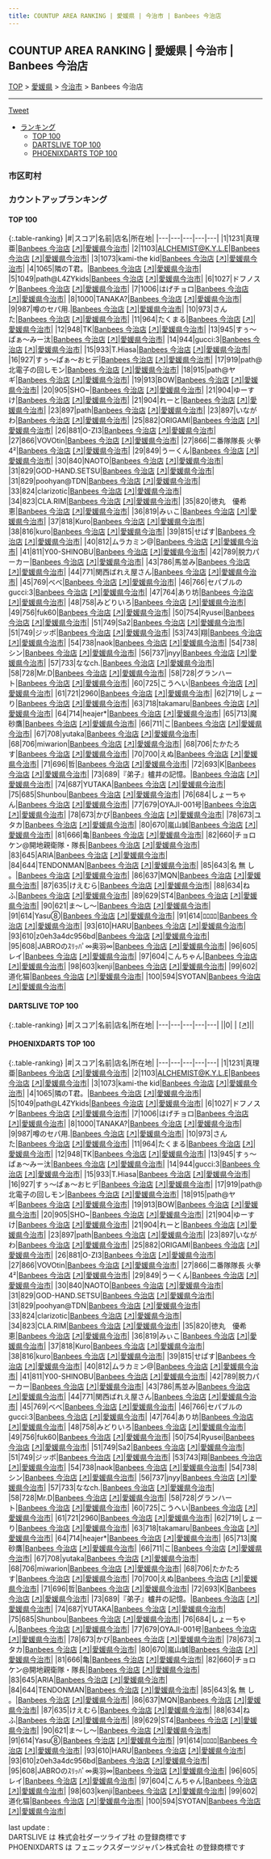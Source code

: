 ```yaml
---
title: COUNTUP AREA RANKING | 愛媛県 | 今治市 | Banbees 今治店
---
```

## COUNTUP AREA RANKING | 愛媛県 | 今治市 | Banbees 今治店

[TOP](/darts/rank/) > [愛媛県](/darts/rank/愛媛県/) > [今治市](/darts/rank/愛媛県/今治市/) > Banbees 今治店

___

<a href="https://twitter.com/share?ref_src=twsrc%5Etfw" data-text="COUNTUP AREA RANKING | 愛媛県今治市Banbees 今治店" class="twitter-share-button" data-hashtags="DARTSLIVE,PHOENIXDARTS,darts,ダーツ" data-show-count="false">Tweet</a>

* [ランキング](#カウントアップランキング)
    * [TOP 100](#top-100)
    * [DARTSLIVE TOP 100](#dartslive-top-100)
    * [PHOENIXDARTS TOP 100](#phoenixdarts-top-100)

### 市区町村

<ul>

</ul>

### カウントアップランキング

#### TOP 100



{:.table-ranking}
|#|スコア|名前|店名|所在地|
|---|---|---|---|---|
|1|1231|<span class="rank-name-pd">真理亜</span>|<a href="/darts/rank/shops/67176.html">Banbees 今治店</a> <a href="https://vs.phoenixdarts.com/jp/shop/shopDetailInfo/s_67176?s_seq=67176">[↗]</a>|<a href="/darts/rank/愛媛県/今治市">愛媛県今治市</a>|
|2|1103|<span class="rank-name-pd">ALCHEMIST@K.Y.L.E</span>|<a href="/darts/rank/shops/67176.html">Banbees 今治店</a> <a href="https://vs.phoenixdarts.com/jp/shop/shopDetailInfo/s_67176?s_seq=67176">[↗]</a>|<a href="/darts/rank/愛媛県/今治市">愛媛県今治市</a>|
|3|1073|<span class="rank-name-pd">kami-the kid</span>|<a href="/darts/rank/shops/67176.html">Banbees 今治店</a> <a href="https://vs.phoenixdarts.com/jp/shop/shopDetailInfo/s_67176?s_seq=67176">[↗]</a>|<a href="/darts/rank/愛媛県/今治市">愛媛県今治市</a>|
|4|1065|<span class="rank-name-pd">隣のT君。</span>|<a href="/darts/rank/shops/67176.html">Banbees 今治店</a> <a href="https://vs.phoenixdarts.com/jp/shop/shopDetailInfo/s_67176?s_seq=67176">[↗]</a>|<a href="/darts/rank/愛媛県/今治市">愛媛県今治市</a>|
|5|1049|<span class="rank-name-pd">path@L4ZYkids</span>|<a href="/darts/rank/shops/67176.html">Banbees 今治店</a> <a href="https://vs.phoenixdarts.com/jp/shop/shopDetailInfo/s_67176?s_seq=67176">[↗]</a>|<a href="/darts/rank/愛媛県/今治市">愛媛県今治市</a>|
|6|1027|<span class="rank-name-pd">ドフノスケ</span>|<a href="/darts/rank/shops/67176.html">Banbees 今治店</a> <a href="https://vs.phoenixdarts.com/jp/shop/shopDetailInfo/s_67176?s_seq=67176">[↗]</a>|<a href="/darts/rank/愛媛県/今治市">愛媛県今治市</a>|
|7|1006|<span class="rank-name-pd">はげチョロ</span>|<a href="/darts/rank/shops/67176.html">Banbees 今治店</a> <a href="https://vs.phoenixdarts.com/jp/shop/shopDetailInfo/s_67176?s_seq=67176">[↗]</a>|<a href="/darts/rank/愛媛県/今治市">愛媛県今治市</a>|
|8|1000|<span class="rank-name-pd">TANAKA?</span>|<a href="/darts/rank/shops/67176.html">Banbees 今治店</a> <a href="https://vs.phoenixdarts.com/jp/shop/shopDetailInfo/s_67176?s_seq=67176">[↗]</a>|<a href="/darts/rank/愛媛県/今治市">愛媛県今治市</a>|
|9|987|<span class="rank-name-pd">噂のセパ用.</span>|<a href="/darts/rank/shops/67176.html">Banbees 今治店</a> <a href="https://vs.phoenixdarts.com/jp/shop/shopDetailInfo/s_67176?s_seq=67176">[↗]</a>|<a href="/darts/rank/愛媛県/今治市">愛媛県今治市</a>|
|10|973|<span class="rank-name-pd">さんた</span>|<a href="/darts/rank/shops/67176.html">Banbees 今治店</a> <a href="https://vs.phoenixdarts.com/jp/shop/shopDetailInfo/s_67176?s_seq=67176">[↗]</a>|<a href="/darts/rank/愛媛県/今治市">愛媛県今治市</a>|
|11|964|<span class="rank-name-pd">たくまる</span>|<a href="/darts/rank/shops/67176.html">Banbees 今治店</a> <a href="https://vs.phoenixdarts.com/jp/shop/shopDetailInfo/s_67176?s_seq=67176">[↗]</a>|<a href="/darts/rank/愛媛県/今治市">愛媛県今治市</a>|
|12|948|<span class="rank-name-pd">TK</span>|<a href="/darts/rank/shops/67176.html">Banbees 今治店</a> <a href="https://vs.phoenixdarts.com/jp/shop/shopDetailInfo/s_67176?s_seq=67176">[↗]</a>|<a href="/darts/rank/愛媛県/今治市">愛媛県今治市</a>|
|13|945|<span class="rank-name-pd">すぅ～ぱぁ～みー汰</span>|<a href="/darts/rank/shops/67176.html">Banbees 今治店</a> <a href="https://vs.phoenixdarts.com/jp/shop/shopDetailInfo/s_67176?s_seq=67176">[↗]</a>|<a href="/darts/rank/愛媛県/今治市">愛媛県今治市</a>|
|14|944|<span class="rank-name-pd">gucci:3</span>|<a href="/darts/rank/shops/67176.html">Banbees 今治店</a> <a href="https://vs.phoenixdarts.com/jp/shop/shopDetailInfo/s_67176?s_seq=67176">[↗]</a>|<a href="/darts/rank/愛媛県/今治市">愛媛県今治市</a>|
|15|933|<span class="rank-name-pd">T.Hiasa</span>|<a href="/darts/rank/shops/67176.html">Banbees 今治店</a> <a href="https://vs.phoenixdarts.com/jp/shop/shopDetailInfo/s_67176?s_seq=67176">[↗]</a>|<a href="/darts/rank/愛媛県/今治市">愛媛県今治市</a>|
|16|927|<span class="rank-name-pd">すぅ～ぱぁ～おヒデ</span>|<a href="/darts/rank/shops/67176.html">Banbees 今治店</a> <a href="https://vs.phoenixdarts.com/jp/shop/shopDetailInfo/s_67176?s_seq=67176">[↗]</a>|<a href="/darts/rank/愛媛県/今治市">愛媛県今治市</a>|
|17|919|<span class="rank-name-pd">path@北電子の回しモン</span>|<a href="/darts/rank/shops/67176.html">Banbees 今治店</a> <a href="https://vs.phoenixdarts.com/jp/shop/shopDetailInfo/s_67176?s_seq=67176">[↗]</a>|<a href="/darts/rank/愛媛県/今治市">愛媛県今治市</a>|
|18|915|<span class="rank-name-pd">path@ヤギ</span>|<a href="/darts/rank/shops/67176.html">Banbees 今治店</a> <a href="https://vs.phoenixdarts.com/jp/shop/shopDetailInfo/s_67176?s_seq=67176">[↗]</a>|<a href="/darts/rank/愛媛県/今治市">愛媛県今治市</a>|
|19|913|<span class="rank-name-pd">BOW</span>|<a href="/darts/rank/shops/67176.html">Banbees 今治店</a> <a href="https://vs.phoenixdarts.com/jp/shop/shopDetailInfo/s_67176?s_seq=67176">[↗]</a>|<a href="/darts/rank/愛媛県/今治市">愛媛県今治市</a>|
|20|905|<span class="rank-name-pd">SHO~</span>|<a href="/darts/rank/shops/67176.html">Banbees 今治店</a> <a href="https://vs.phoenixdarts.com/jp/shop/shopDetailInfo/s_67176?s_seq=67176">[↗]</a>|<a href="/darts/rank/愛媛県/今治市">愛媛県今治市</a>|
|21|904|<span class="rank-name-pd">ゆーすけ</span>|<a href="/darts/rank/shops/67176.html">Banbees 今治店</a> <a href="https://vs.phoenixdarts.com/jp/shop/shopDetailInfo/s_67176?s_seq=67176">[↗]</a>|<a href="/darts/rank/愛媛県/今治市">愛媛県今治市</a>|
|21|904|<span class="rank-name-pd">れーと</span>|<a href="/darts/rank/shops/67176.html">Banbees 今治店</a> <a href="https://vs.phoenixdarts.com/jp/shop/shopDetailInfo/s_67176?s_seq=67176">[↗]</a>|<a href="/darts/rank/愛媛県/今治市">愛媛県今治市</a>|
|23|897|<span class="rank-name-pd">path</span>|<a href="/darts/rank/shops/67176.html">Banbees 今治店</a> <a href="https://vs.phoenixdarts.com/jp/shop/shopDetailInfo/s_67176?s_seq=67176">[↗]</a>|<a href="/darts/rank/愛媛県/今治市">愛媛県今治市</a>|
|23|897|<span class="rank-name-pd">いながわ</span>|<a href="/darts/rank/shops/67176.html">Banbees 今治店</a> <a href="https://vs.phoenixdarts.com/jp/shop/shopDetailInfo/s_67176?s_seq=67176">[↗]</a>|<a href="/darts/rank/愛媛県/今治市">愛媛県今治市</a>|
|25|882|<span class="rank-name-pd">ORIGAMI</span>|<a href="/darts/rank/shops/67176.html">Banbees 今治店</a> <a href="https://vs.phoenixdarts.com/jp/shop/shopDetailInfo/s_67176?s_seq=67176">[↗]</a>|<a href="/darts/rank/愛媛県/今治市">愛媛県今治市</a>|
|26|881|<span class="rank-name-pd">O-ZI3</span>|<a href="/darts/rank/shops/67176.html">Banbees 今治店</a> <a href="https://vs.phoenixdarts.com/jp/shop/shopDetailInfo/s_67176?s_seq=67176">[↗]</a>|<a href="/darts/rank/愛媛県/今治市">愛媛県今治市</a>|
|27|866|<span class="rank-name-pd">VOVOtin</span>|<a href="/darts/rank/shops/67176.html">Banbees 今治店</a> <a href="https://vs.phoenixdarts.com/jp/shop/shopDetailInfo/s_67176?s_seq=67176">[↗]</a>|<a href="/darts/rank/愛媛県/今治市">愛媛県今治市</a>|
|27|866|<span class="rank-name-pd">二番隊隊長 火拳 4²</span>|<a href="/darts/rank/shops/67176.html">Banbees 今治店</a> <a href="https://vs.phoenixdarts.com/jp/shop/shopDetailInfo/s_67176?s_seq=67176">[↗]</a>|<a href="/darts/rank/愛媛県/今治市">愛媛県今治市</a>|
|29|849|<span class="rank-name-pd">うーくん</span>|<a href="/darts/rank/shops/67176.html">Banbees 今治店</a> <a href="https://vs.phoenixdarts.com/jp/shop/shopDetailInfo/s_67176?s_seq=67176">[↗]</a>|<a href="/darts/rank/愛媛県/今治市">愛媛県今治市</a>|
|30|840|<span class="rank-name-pd">NAOTO</span>|<a href="/darts/rank/shops/67176.html">Banbees 今治店</a> <a href="https://vs.phoenixdarts.com/jp/shop/shopDetailInfo/s_67176?s_seq=67176">[↗]</a>|<a href="/darts/rank/愛媛県/今治市">愛媛県今治市</a>|
|31|829|<span class="rank-name-pd">GOD-HAND.SETSU</span>|<a href="/darts/rank/shops/67176.html">Banbees 今治店</a> <a href="https://vs.phoenixdarts.com/jp/shop/shopDetailInfo/s_67176?s_seq=67176">[↗]</a>|<a href="/darts/rank/愛媛県/今治市">愛媛県今治市</a>|
|31|829|<span class="rank-name-pd">poohyan@TDN</span>|<a href="/darts/rank/shops/67176.html">Banbees 今治店</a> <a href="https://vs.phoenixdarts.com/jp/shop/shopDetailInfo/s_67176?s_seq=67176">[↗]</a>|<a href="/darts/rank/愛媛県/今治市">愛媛県今治市</a>|
|33|824|<span class="rank-name-pd">clarizotic</span>|<a href="/darts/rank/shops/67176.html">Banbees 今治店</a> <a href="https://vs.phoenixdarts.com/jp/shop/shopDetailInfo/s_67176?s_seq=67176">[↗]</a>|<a href="/darts/rank/愛媛県/今治市">愛媛県今治市</a>|
|34|823|<span class="rank-name-pd">CLA.RIM</span>|<a href="/darts/rank/shops/67176.html">Banbees 今治店</a> <a href="https://vs.phoenixdarts.com/jp/shop/shopDetailInfo/s_67176?s_seq=67176">[↗]</a>|<a href="/darts/rank/愛媛県/今治市">愛媛県今治市</a>|
|35|820|<span class="rank-name-pd">徳丸　優希恵</span>|<a href="/darts/rank/shops/67176.html">Banbees 今治店</a> <a href="https://vs.phoenixdarts.com/jp/shop/shopDetailInfo/s_67176?s_seq=67176">[↗]</a>|<a href="/darts/rank/愛媛県/今治市">愛媛県今治市</a>|
|36|819|<span class="rank-name-pd">みぃこ</span>|<a href="/darts/rank/shops/67176.html">Banbees 今治店</a> <a href="https://vs.phoenixdarts.com/jp/shop/shopDetailInfo/s_67176?s_seq=67176">[↗]</a>|<a href="/darts/rank/愛媛県/今治市">愛媛県今治市</a>|
|37|818|<span class="rank-name-pd">Kuro</span>|<a href="/darts/rank/shops/67176.html">Banbees 今治店</a> <a href="https://vs.phoenixdarts.com/jp/shop/shopDetailInfo/s_67176?s_seq=67176">[↗]</a>|<a href="/darts/rank/愛媛県/今治市">愛媛県今治市</a>|
|38|816|<span class="rank-name-pd">kuro</span>|<a href="/darts/rank/shops/67176.html">Banbees 今治店</a> <a href="https://vs.phoenixdarts.com/jp/shop/shopDetailInfo/s_67176?s_seq=67176">[↗]</a>|<a href="/darts/rank/愛媛県/今治市">愛媛県今治市</a>|
|39|815|<span class="rank-name-pd">せぱす</span>|<a href="/darts/rank/shops/67176.html">Banbees 今治店</a> <a href="https://vs.phoenixdarts.com/jp/shop/shopDetailInfo/s_67176?s_seq=67176">[↗]</a>|<a href="/darts/rank/愛媛県/今治市">愛媛県今治市</a>|
|40|812|<span class="rank-name-pd">ムラカミン@</span>|<a href="/darts/rank/shops/67176.html">Banbees 今治店</a> <a href="https://vs.phoenixdarts.com/jp/shop/shopDetailInfo/s_67176?s_seq=67176">[↗]</a>|<a href="/darts/rank/愛媛県/今治市">愛媛県今治市</a>|
|41|811|<span class="rank-name-pd">Y00-SHINOBU</span>|<a href="/darts/rank/shops/67176.html">Banbees 今治店</a> <a href="https://vs.phoenixdarts.com/jp/shop/shopDetailInfo/s_67176?s_seq=67176">[↗]</a>|<a href="/darts/rank/愛媛県/今治市">愛媛県今治市</a>|
|42|789|<span class="rank-name-pd">脱力パーカー</span>|<a href="/darts/rank/shops/67176.html">Banbees 今治店</a> <a href="https://vs.phoenixdarts.com/jp/shop/shopDetailInfo/s_67176?s_seq=67176">[↗]</a>|<a href="/darts/rank/愛媛県/今治市">愛媛県今治市</a>|
|43|786|<span class="rank-name-pd">馬並み</span>|<a href="/darts/rank/shops/67176.html">Banbees 今治店</a> <a href="https://vs.phoenixdarts.com/jp/shop/shopDetailInfo/s_67176?s_seq=67176">[↗]</a>|<a href="/darts/rank/愛媛県/今治市">愛媛県今治市</a>|
|44|771|<span class="rank-name-pd">関西ばれえ屋さん</span>|<a href="/darts/rank/shops/67176.html">Banbees 今治店</a> <a href="https://vs.phoenixdarts.com/jp/shop/shopDetailInfo/s_67176?s_seq=67176">[↗]</a>|<a href="/darts/rank/愛媛県/今治市">愛媛県今治市</a>|
|45|769|<span class="rank-name-pd">べべ</span>|<a href="/darts/rank/shops/67176.html">Banbees 今治店</a> <a href="https://vs.phoenixdarts.com/jp/shop/shopDetailInfo/s_67176?s_seq=67176">[↗]</a>|<a href="/darts/rank/愛媛県/今治市">愛媛県今治市</a>|
|46|766|<span class="rank-name-pd">セパブルのgucci:3</span>|<a href="/darts/rank/shops/67176.html">Banbees 今治店</a> <a href="https://vs.phoenixdarts.com/jp/shop/shopDetailInfo/s_67176?s_seq=67176">[↗]</a>|<a href="/darts/rank/愛媛県/今治市">愛媛県今治市</a>|
|47|764|<span class="rank-name-pd">あり坊</span>|<a href="/darts/rank/shops/67176.html">Banbees 今治店</a> <a href="https://vs.phoenixdarts.com/jp/shop/shopDetailInfo/s_67176?s_seq=67176">[↗]</a>|<a href="/darts/rank/愛媛県/今治市">愛媛県今治市</a>|
|48|758|<span class="rank-name-pd">みどりいろ</span>|<a href="/darts/rank/shops/67176.html">Banbees 今治店</a> <a href="https://vs.phoenixdarts.com/jp/shop/shopDetailInfo/s_67176?s_seq=67176">[↗]</a>|<a href="/darts/rank/愛媛県/今治市">愛媛県今治市</a>|
|49|756|<span class="rank-name-pd">fuk60</span>|<a href="/darts/rank/shops/67176.html">Banbees 今治店</a> <a href="https://vs.phoenixdarts.com/jp/shop/shopDetailInfo/s_67176?s_seq=67176">[↗]</a>|<a href="/darts/rank/愛媛県/今治市">愛媛県今治市</a>|
|50|754|<span class="rank-name-pd">Ryusei</span>|<a href="/darts/rank/shops/67176.html">Banbees 今治店</a> <a href="https://vs.phoenixdarts.com/jp/shop/shopDetailInfo/s_67176?s_seq=67176">[↗]</a>|<a href="/darts/rank/愛媛県/今治市">愛媛県今治市</a>|
|51|749|<span class="rank-name-pd">Sa2</span>|<a href="/darts/rank/shops/67176.html">Banbees 今治店</a> <a href="https://vs.phoenixdarts.com/jp/shop/shopDetailInfo/s_67176?s_seq=67176">[↗]</a>|<a href="/darts/rank/愛媛県/今治市">愛媛県今治市</a>|
|51|749|<span class="rank-name-pd">ジッポ</span>|<a href="/darts/rank/shops/67176.html">Banbees 今治店</a> <a href="https://vs.phoenixdarts.com/jp/shop/shopDetailInfo/s_67176?s_seq=67176">[↗]</a>|<a href="/darts/rank/愛媛県/今治市">愛媛県今治市</a>|
|53|743|<span class="rank-name-pd">翔</span>|<a href="/darts/rank/shops/67176.html">Banbees 今治店</a> <a href="https://vs.phoenixdarts.com/jp/shop/shopDetailInfo/s_67176?s_seq=67176">[↗]</a>|<a href="/darts/rank/愛媛県/今治市">愛媛県今治市</a>|
|54|738|<span class="rank-name-pd">naok</span>|<a href="/darts/rank/shops/67176.html">Banbees 今治店</a> <a href="https://vs.phoenixdarts.com/jp/shop/shopDetailInfo/s_67176?s_seq=67176">[↗]</a>|<a href="/darts/rank/愛媛県/今治市">愛媛県今治市</a>|
|54|738|<span class="rank-name-pd">シン</span>|<a href="/darts/rank/shops/67176.html">Banbees 今治店</a> <a href="https://vs.phoenixdarts.com/jp/shop/shopDetailInfo/s_67176?s_seq=67176">[↗]</a>|<a href="/darts/rank/愛媛県/今治市">愛媛県今治市</a>|
|56|737|<span class="rank-name-pd">jnyy</span>|<a href="/darts/rank/shops/67176.html">Banbees 今治店</a> <a href="https://vs.phoenixdarts.com/jp/shop/shopDetailInfo/s_67176?s_seq=67176">[↗]</a>|<a href="/darts/rank/愛媛県/今治市">愛媛県今治市</a>|
|57|733|<span class="rank-name-pd">ななch.</span>|<a href="/darts/rank/shops/67176.html">Banbees 今治店</a> <a href="https://vs.phoenixdarts.com/jp/shop/shopDetailInfo/s_67176?s_seq=67176">[↗]</a>|<a href="/darts/rank/愛媛県/今治市">愛媛県今治市</a>|
|58|728|<span class="rank-name-pd">Mr.D</span>|<a href="/darts/rank/shops/67176.html">Banbees 今治店</a> <a href="https://vs.phoenixdarts.com/jp/shop/shopDetailInfo/s_67176?s_seq=67176">[↗]</a>|<a href="/darts/rank/愛媛県/今治市">愛媛県今治市</a>|
|58|728|<span class="rank-name-pd">グランハート</span>|<a href="/darts/rank/shops/67176.html">Banbees 今治店</a> <a href="https://vs.phoenixdarts.com/jp/shop/shopDetailInfo/s_67176?s_seq=67176">[↗]</a>|<a href="/darts/rank/愛媛県/今治市">愛媛県今治市</a>|
|60|725|<span class="rank-name-pd">こうへい</span>|<a href="/darts/rank/shops/67176.html">Banbees 今治店</a> <a href="https://vs.phoenixdarts.com/jp/shop/shopDetailInfo/s_67176?s_seq=67176">[↗]</a>|<a href="/darts/rank/愛媛県/今治市">愛媛県今治市</a>|
|61|721|<span class="rank-name-pd">2960</span>|<a href="/darts/rank/shops/67176.html">Banbees 今治店</a> <a href="https://vs.phoenixdarts.com/jp/shop/shopDetailInfo/s_67176?s_seq=67176">[↗]</a>|<a href="/darts/rank/愛媛県/今治市">愛媛県今治市</a>|
|62|719|<span class="rank-name-pd">しょーり</span>|<a href="/darts/rank/shops/67176.html">Banbees 今治店</a> <a href="https://vs.phoenixdarts.com/jp/shop/shopDetailInfo/s_67176?s_seq=67176">[↗]</a>|<a href="/darts/rank/愛媛県/今治市">愛媛県今治市</a>|
|63|718|<span class="rank-name-pd">takamaru</span>|<a href="/darts/rank/shops/67176.html">Banbees 今治店</a> <a href="https://vs.phoenixdarts.com/jp/shop/shopDetailInfo/s_67176?s_seq=67176">[↗]</a>|<a href="/darts/rank/愛媛県/今治市">愛媛県今治市</a>|
|64|714|<span class="rank-name-pd">heajer*</span>|<a href="/darts/rank/shops/67176.html">Banbees 今治店</a> <a href="https://vs.phoenixdarts.com/jp/shop/shopDetailInfo/s_67176?s_seq=67176">[↗]</a>|<a href="/darts/rank/愛媛県/今治市">愛媛県今治市</a>|
|65|713|<span class="rank-name-pd">魔砂鷹</span>|<a href="/darts/rank/shops/67176.html">Banbees 今治店</a> <a href="https://vs.phoenixdarts.com/jp/shop/shopDetailInfo/s_67176?s_seq=67176">[↗]</a>|<a href="/darts/rank/愛媛県/今治市">愛媛県今治市</a>|
|66|711|<span class="rank-name-pd">こ</span>|<a href="/darts/rank/shops/67176.html">Banbees 今治店</a> <a href="https://vs.phoenixdarts.com/jp/shop/shopDetailInfo/s_67176?s_seq=67176">[↗]</a>|<a href="/darts/rank/愛媛県/今治市">愛媛県今治市</a>|
|67|708|<span class="rank-name-pd">yutaka</span>|<a href="/darts/rank/shops/67176.html">Banbees 今治店</a> <a href="https://vs.phoenixdarts.com/jp/shop/shopDetailInfo/s_67176?s_seq=67176">[↗]</a>|<a href="/darts/rank/愛媛県/今治市">愛媛県今治市</a>|
|68|706|<span class="rank-name-pd">miwarion</span>|<a href="/darts/rank/shops/67176.html">Banbees 今治店</a> <a href="https://vs.phoenixdarts.com/jp/shop/shopDetailInfo/s_67176?s_seq=67176">[↗]</a>|<a href="/darts/rank/愛媛県/今治市">愛媛県今治市</a>|
|68|706|<span class="rank-name-pd">たかたろす</span>|<a href="/darts/rank/shops/67176.html">Banbees 今治店</a> <a href="https://vs.phoenixdarts.com/jp/shop/shopDetailInfo/s_67176?s_seq=67176">[↗]</a>|<a href="/darts/rank/愛媛県/今治市">愛媛県今治市</a>|
|70|700|<span class="rank-name-pd">えぬ</span>|<a href="/darts/rank/shops/67176.html">Banbees 今治店</a> <a href="https://vs.phoenixdarts.com/jp/shop/shopDetailInfo/s_67176?s_seq=67176">[↗]</a>|<a href="/darts/rank/愛媛県/今治市">愛媛県今治市</a>|
|71|696|<span class="rank-name-pd">哲</span>|<a href="/darts/rank/shops/67176.html">Banbees 今治店</a> <a href="https://vs.phoenixdarts.com/jp/shop/shopDetailInfo/s_67176?s_seq=67176">[↗]</a>|<a href="/darts/rank/愛媛県/今治市">愛媛県今治市</a>|
|72|693|<span class="rank-name-pd">K</span>|<a href="/darts/rank/shops/67176.html">Banbees 今治店</a> <a href="https://vs.phoenixdarts.com/jp/shop/shopDetailInfo/s_67176?s_seq=67176">[↗]</a>|<a href="/darts/rank/愛媛県/今治市">愛媛県今治市</a>|
|73|689|<span class="rank-name-pd">『弟子』櫨井の記憶。</span>|<a href="/darts/rank/shops/67176.html">Banbees 今治店</a> <a href="https://vs.phoenixdarts.com/jp/shop/shopDetailInfo/s_67176?s_seq=67176">[↗]</a>|<a href="/darts/rank/愛媛県/今治市">愛媛県今治市</a>|
|74|687|<span class="rank-name-pd">YUTAKA</span>|<a href="/darts/rank/shops/67176.html">Banbees 今治店</a> <a href="https://vs.phoenixdarts.com/jp/shop/shopDetailInfo/s_67176?s_seq=67176">[↗]</a>|<a href="/darts/rank/愛媛県/今治市">愛媛県今治市</a>|
|75|685|<span class="rank-name-pd">Shunbou</span>|<a href="/darts/rank/shops/67176.html">Banbees 今治店</a> <a href="https://vs.phoenixdarts.com/jp/shop/shopDetailInfo/s_67176?s_seq=67176">[↗]</a>|<a href="/darts/rank/愛媛県/今治市">愛媛県今治市</a>|
|76|684|<span class="rank-name-pd">しょーちゃん</span>|<a href="/darts/rank/shops/67176.html">Banbees 今治店</a> <a href="https://vs.phoenixdarts.com/jp/shop/shopDetailInfo/s_67176?s_seq=67176">[↗]</a>|<a href="/darts/rank/愛媛県/今治市">愛媛県今治市</a>|
|77|679|<span class="rank-name-pd">OYAJI-001号</span>|<a href="/darts/rank/shops/67176.html">Banbees 今治店</a> <a href="https://vs.phoenixdarts.com/jp/shop/shopDetailInfo/s_67176?s_seq=67176">[↗]</a>|<a href="/darts/rank/愛媛県/今治市">愛媛県今治市</a>|
|78|673|<span class="rank-name-pd">かび</span>|<a href="/darts/rank/shops/67176.html">Banbees 今治店</a> <a href="https://vs.phoenixdarts.com/jp/shop/shopDetailInfo/s_67176?s_seq=67176">[↗]</a>|<a href="/darts/rank/愛媛県/今治市">愛媛県今治市</a>|
|78|673|<span class="rank-name-pd">ユタカ</span>|<a href="/darts/rank/shops/67176.html">Banbees 今治店</a> <a href="https://vs.phoenixdarts.com/jp/shop/shopDetailInfo/s_67176?s_seq=67176">[↗]</a>|<a href="/darts/rank/愛媛県/今治市">愛媛県今治市</a>|
|80|670|<span class="rank-name-pd">嵐山誠</span>|<a href="/darts/rank/shops/67176.html">Banbees 今治店</a> <a href="https://vs.phoenixdarts.com/jp/shop/shopDetailInfo/s_67176?s_seq=67176">[↗]</a>|<a href="/darts/rank/愛媛県/今治市">愛媛県今治市</a>|
|81|666|<span class="rank-name-pd">亀</span>|<a href="/darts/rank/shops/67176.html">Banbees 今治店</a> <a href="https://vs.phoenixdarts.com/jp/shop/shopDetailInfo/s_67176?s_seq=67176">[↗]</a>|<a href="/darts/rank/愛媛県/今治市">愛媛県今治市</a>|
|82|660|<span class="rank-name-pd">チョロケン@開地親衛隊・隊長</span>|<a href="/darts/rank/shops/67176.html">Banbees 今治店</a> <a href="https://vs.phoenixdarts.com/jp/shop/shopDetailInfo/s_67176?s_seq=67176">[↗]</a>|<a href="/darts/rank/愛媛県/今治市">愛媛県今治市</a>|
|83|645|<span class="rank-name-pd">ARIA</span>|<a href="/darts/rank/shops/67176.html">Banbees 今治店</a> <a href="https://vs.phoenixdarts.com/jp/shop/shopDetailInfo/s_67176?s_seq=67176">[↗]</a>|<a href="/darts/rank/愛媛県/今治市">愛媛県今治市</a>|
|84|644|<span class="rank-name-pd">TENDONMAN</span>|<a href="/darts/rank/shops/67176.html">Banbees 今治店</a> <a href="https://vs.phoenixdarts.com/jp/shop/shopDetailInfo/s_67176?s_seq=67176">[↗]</a>|<a href="/darts/rank/愛媛県/今治市">愛媛県今治市</a>|
|85|643|<span class="rank-name-pd">名 無 し 。</span>|<a href="/darts/rank/shops/67176.html">Banbees 今治店</a> <a href="https://vs.phoenixdarts.com/jp/shop/shopDetailInfo/s_67176?s_seq=67176">[↗]</a>|<a href="/darts/rank/愛媛県/今治市">愛媛県今治市</a>|
|86|637|<span class="rank-name-pd">MQN</span>|<a href="/darts/rank/shops/67176.html">Banbees 今治店</a> <a href="https://vs.phoenixdarts.com/jp/shop/shopDetailInfo/s_67176?s_seq=67176">[↗]</a>|<a href="/darts/rank/愛媛県/今治市">愛媛県今治市</a>|
|87|635|<span class="rank-name-pd">けえむら</span>|<a href="/darts/rank/shops/67176.html">Banbees 今治店</a> <a href="https://vs.phoenixdarts.com/jp/shop/shopDetailInfo/s_67176?s_seq=67176">[↗]</a>|<a href="/darts/rank/愛媛県/今治市">愛媛県今治市</a>|
|88|634|<span class="rank-name-pd">ねふ</span>|<a href="/darts/rank/shops/67176.html">Banbees 今治店</a> <a href="https://vs.phoenixdarts.com/jp/shop/shopDetailInfo/s_67176?s_seq=67176">[↗]</a>|<a href="/darts/rank/愛媛県/今治市">愛媛県今治市</a>|
|89|629|<span class="rank-name-pd">ST4</span>|<a href="/darts/rank/shops/67176.html">Banbees 今治店</a> <a href="https://vs.phoenixdarts.com/jp/shop/shopDetailInfo/s_67176?s_seq=67176">[↗]</a>|<a href="/darts/rank/愛媛県/今治市">愛媛県今治市</a>|
|90|621|<span class="rank-name-pd">ま〜し〜</span>|<a href="/darts/rank/shops/67176.html">Banbees 今治店</a> <a href="https://vs.phoenixdarts.com/jp/shop/shopDetailInfo/s_67176?s_seq=67176">[↗]</a>|<a href="/darts/rank/愛媛県/今治市">愛媛県今治市</a>|
|91|614|<span class="rank-name-pd">Yasu⑧</span>|<a href="/darts/rank/shops/67176.html">Banbees 今治店</a> <a href="https://vs.phoenixdarts.com/jp/shop/shopDetailInfo/s_67176?s_seq=67176">[↗]</a>|<a href="/darts/rank/愛媛県/今治市">愛媛県今治市</a>|
|91|614|<span class="rank-name-pd">ﾛﾛﾛﾛ</span>|<a href="/darts/rank/shops/67176.html">Banbees 今治店</a> <a href="https://vs.phoenixdarts.com/jp/shop/shopDetailInfo/s_67176?s_seq=67176">[↗]</a>|<a href="/darts/rank/愛媛県/今治市">愛媛県今治市</a>|
|93|610|<span class="rank-name-pd">HARU</span>|<a href="/darts/rank/shops/67176.html">Banbees 今治店</a> <a href="https://vs.phoenixdarts.com/jp/shop/shopDetailInfo/s_67176?s_seq=67176">[↗]</a>|<a href="/darts/rank/愛媛県/今治市">愛媛県今治市</a>|
|93|610|<span class="rank-name-pd">z0eh3a4dc956bd</span>|<a href="/darts/rank/shops/67176.html">Banbees 今治店</a> <a href="https://vs.phoenixdarts.com/jp/shop/shopDetailInfo/s_67176?s_seq=67176">[↗]</a>|<a href="/darts/rank/愛媛県/今治市">愛媛県今治市</a>|
|95|608|<span class="rank-name-pd">JABROのｽﾘｯﾊﾟ∞奥羽∞</span>|<a href="/darts/rank/shops/67176.html">Banbees 今治店</a> <a href="https://vs.phoenixdarts.com/jp/shop/shopDetailInfo/s_67176?s_seq=67176">[↗]</a>|<a href="/darts/rank/愛媛県/今治市">愛媛県今治市</a>|
|96|605|<span class="rank-name-pd">レイ</span>|<a href="/darts/rank/shops/67176.html">Banbees 今治店</a> <a href="https://vs.phoenixdarts.com/jp/shop/shopDetailInfo/s_67176?s_seq=67176">[↗]</a>|<a href="/darts/rank/愛媛県/今治市">愛媛県今治市</a>|
|97|604|<span class="rank-name-pd">こんちゃん</span>|<a href="/darts/rank/shops/67176.html">Banbees 今治店</a> <a href="https://vs.phoenixdarts.com/jp/shop/shopDetailInfo/s_67176?s_seq=67176">[↗]</a>|<a href="/darts/rank/愛媛県/今治市">愛媛県今治市</a>|
|98|603|<span class="rank-name-pd">kenji</span>|<a href="/darts/rank/shops/67176.html">Banbees 今治店</a> <a href="https://vs.phoenixdarts.com/jp/shop/shopDetailInfo/s_67176?s_seq=67176">[↗]</a>|<a href="/darts/rank/愛媛県/今治市">愛媛県今治市</a>|
|99|602|<span class="rank-name-pd">道化猫</span>|<a href="/darts/rank/shops/67176.html">Banbees 今治店</a> <a href="https://vs.phoenixdarts.com/jp/shop/shopDetailInfo/s_67176?s_seq=67176">[↗]</a>|<a href="/darts/rank/愛媛県/今治市">愛媛県今治市</a>|
|100|594|<span class="rank-name-pd">SYOTAN</span>|<a href="/darts/rank/shops/67176.html">Banbees 今治店</a> <a href="https://vs.phoenixdarts.com/jp/shop/shopDetailInfo/s_67176?s_seq=67176">[↗]</a>|<a href="/darts/rank/愛媛県/今治市">愛媛県今治市</a>|


#### DARTSLIVE TOP 100



{:.table-ranking}
|#|スコア|名前|店名|所在地|
|---|---|---|---|---|
||0|<span class="rank-name-dl"> </span>|<a href="/darts/rank/shops/.html"></a> <a href="">[↗]</a>|<a href="/darts/rank//"></a>|


#### PHOENIXDARTS TOP 100



{:.table-ranking}
|#|スコア|名前|店名|所在地|
|---|---|---|---|---|
|1|1231|<span class="rank-name-pd">真理亜</span>|<a href="/darts/rank/shops/67176.html">Banbees 今治店</a> <a href="https://vs.phoenixdarts.com/jp/shop/shopDetailInfo/s_67176?s_seq=67176">[↗]</a>|<a href="/darts/rank/愛媛県/今治市">愛媛県今治市</a>|
|2|1103|<span class="rank-name-pd">ALCHEMIST@K.Y.L.E</span>|<a href="/darts/rank/shops/67176.html">Banbees 今治店</a> <a href="https://vs.phoenixdarts.com/jp/shop/shopDetailInfo/s_67176?s_seq=67176">[↗]</a>|<a href="/darts/rank/愛媛県/今治市">愛媛県今治市</a>|
|3|1073|<span class="rank-name-pd">kami-the kid</span>|<a href="/darts/rank/shops/67176.html">Banbees 今治店</a> <a href="https://vs.phoenixdarts.com/jp/shop/shopDetailInfo/s_67176?s_seq=67176">[↗]</a>|<a href="/darts/rank/愛媛県/今治市">愛媛県今治市</a>|
|4|1065|<span class="rank-name-pd">隣のT君。</span>|<a href="/darts/rank/shops/67176.html">Banbees 今治店</a> <a href="https://vs.phoenixdarts.com/jp/shop/shopDetailInfo/s_67176?s_seq=67176">[↗]</a>|<a href="/darts/rank/愛媛県/今治市">愛媛県今治市</a>|
|5|1049|<span class="rank-name-pd">path@L4ZYkids</span>|<a href="/darts/rank/shops/67176.html">Banbees 今治店</a> <a href="https://vs.phoenixdarts.com/jp/shop/shopDetailInfo/s_67176?s_seq=67176">[↗]</a>|<a href="/darts/rank/愛媛県/今治市">愛媛県今治市</a>|
|6|1027|<span class="rank-name-pd">ドフノスケ</span>|<a href="/darts/rank/shops/67176.html">Banbees 今治店</a> <a href="https://vs.phoenixdarts.com/jp/shop/shopDetailInfo/s_67176?s_seq=67176">[↗]</a>|<a href="/darts/rank/愛媛県/今治市">愛媛県今治市</a>|
|7|1006|<span class="rank-name-pd">はげチョロ</span>|<a href="/darts/rank/shops/67176.html">Banbees 今治店</a> <a href="https://vs.phoenixdarts.com/jp/shop/shopDetailInfo/s_67176?s_seq=67176">[↗]</a>|<a href="/darts/rank/愛媛県/今治市">愛媛県今治市</a>|
|8|1000|<span class="rank-name-pd">TANAKA?</span>|<a href="/darts/rank/shops/67176.html">Banbees 今治店</a> <a href="https://vs.phoenixdarts.com/jp/shop/shopDetailInfo/s_67176?s_seq=67176">[↗]</a>|<a href="/darts/rank/愛媛県/今治市">愛媛県今治市</a>|
|9|987|<span class="rank-name-pd">噂のセパ用.</span>|<a href="/darts/rank/shops/67176.html">Banbees 今治店</a> <a href="https://vs.phoenixdarts.com/jp/shop/shopDetailInfo/s_67176?s_seq=67176">[↗]</a>|<a href="/darts/rank/愛媛県/今治市">愛媛県今治市</a>|
|10|973|<span class="rank-name-pd">さんた</span>|<a href="/darts/rank/shops/67176.html">Banbees 今治店</a> <a href="https://vs.phoenixdarts.com/jp/shop/shopDetailInfo/s_67176?s_seq=67176">[↗]</a>|<a href="/darts/rank/愛媛県/今治市">愛媛県今治市</a>|
|11|964|<span class="rank-name-pd">たくまる</span>|<a href="/darts/rank/shops/67176.html">Banbees 今治店</a> <a href="https://vs.phoenixdarts.com/jp/shop/shopDetailInfo/s_67176?s_seq=67176">[↗]</a>|<a href="/darts/rank/愛媛県/今治市">愛媛県今治市</a>|
|12|948|<span class="rank-name-pd">TK</span>|<a href="/darts/rank/shops/67176.html">Banbees 今治店</a> <a href="https://vs.phoenixdarts.com/jp/shop/shopDetailInfo/s_67176?s_seq=67176">[↗]</a>|<a href="/darts/rank/愛媛県/今治市">愛媛県今治市</a>|
|13|945|<span class="rank-name-pd">すぅ～ぱぁ～みー汰</span>|<a href="/darts/rank/shops/67176.html">Banbees 今治店</a> <a href="https://vs.phoenixdarts.com/jp/shop/shopDetailInfo/s_67176?s_seq=67176">[↗]</a>|<a href="/darts/rank/愛媛県/今治市">愛媛県今治市</a>|
|14|944|<span class="rank-name-pd">gucci:3</span>|<a href="/darts/rank/shops/67176.html">Banbees 今治店</a> <a href="https://vs.phoenixdarts.com/jp/shop/shopDetailInfo/s_67176?s_seq=67176">[↗]</a>|<a href="/darts/rank/愛媛県/今治市">愛媛県今治市</a>|
|15|933|<span class="rank-name-pd">T.Hiasa</span>|<a href="/darts/rank/shops/67176.html">Banbees 今治店</a> <a href="https://vs.phoenixdarts.com/jp/shop/shopDetailInfo/s_67176?s_seq=67176">[↗]</a>|<a href="/darts/rank/愛媛県/今治市">愛媛県今治市</a>|
|16|927|<span class="rank-name-pd">すぅ～ぱぁ～おヒデ</span>|<a href="/darts/rank/shops/67176.html">Banbees 今治店</a> <a href="https://vs.phoenixdarts.com/jp/shop/shopDetailInfo/s_67176?s_seq=67176">[↗]</a>|<a href="/darts/rank/愛媛県/今治市">愛媛県今治市</a>|
|17|919|<span class="rank-name-pd">path@北電子の回しモン</span>|<a href="/darts/rank/shops/67176.html">Banbees 今治店</a> <a href="https://vs.phoenixdarts.com/jp/shop/shopDetailInfo/s_67176?s_seq=67176">[↗]</a>|<a href="/darts/rank/愛媛県/今治市">愛媛県今治市</a>|
|18|915|<span class="rank-name-pd">path@ヤギ</span>|<a href="/darts/rank/shops/67176.html">Banbees 今治店</a> <a href="https://vs.phoenixdarts.com/jp/shop/shopDetailInfo/s_67176?s_seq=67176">[↗]</a>|<a href="/darts/rank/愛媛県/今治市">愛媛県今治市</a>|
|19|913|<span class="rank-name-pd">BOW</span>|<a href="/darts/rank/shops/67176.html">Banbees 今治店</a> <a href="https://vs.phoenixdarts.com/jp/shop/shopDetailInfo/s_67176?s_seq=67176">[↗]</a>|<a href="/darts/rank/愛媛県/今治市">愛媛県今治市</a>|
|20|905|<span class="rank-name-pd">SHO~</span>|<a href="/darts/rank/shops/67176.html">Banbees 今治店</a> <a href="https://vs.phoenixdarts.com/jp/shop/shopDetailInfo/s_67176?s_seq=67176">[↗]</a>|<a href="/darts/rank/愛媛県/今治市">愛媛県今治市</a>|
|21|904|<span class="rank-name-pd">ゆーすけ</span>|<a href="/darts/rank/shops/67176.html">Banbees 今治店</a> <a href="https://vs.phoenixdarts.com/jp/shop/shopDetailInfo/s_67176?s_seq=67176">[↗]</a>|<a href="/darts/rank/愛媛県/今治市">愛媛県今治市</a>|
|21|904|<span class="rank-name-pd">れーと</span>|<a href="/darts/rank/shops/67176.html">Banbees 今治店</a> <a href="https://vs.phoenixdarts.com/jp/shop/shopDetailInfo/s_67176?s_seq=67176">[↗]</a>|<a href="/darts/rank/愛媛県/今治市">愛媛県今治市</a>|
|23|897|<span class="rank-name-pd">path</span>|<a href="/darts/rank/shops/67176.html">Banbees 今治店</a> <a href="https://vs.phoenixdarts.com/jp/shop/shopDetailInfo/s_67176?s_seq=67176">[↗]</a>|<a href="/darts/rank/愛媛県/今治市">愛媛県今治市</a>|
|23|897|<span class="rank-name-pd">いながわ</span>|<a href="/darts/rank/shops/67176.html">Banbees 今治店</a> <a href="https://vs.phoenixdarts.com/jp/shop/shopDetailInfo/s_67176?s_seq=67176">[↗]</a>|<a href="/darts/rank/愛媛県/今治市">愛媛県今治市</a>|
|25|882|<span class="rank-name-pd">ORIGAMI</span>|<a href="/darts/rank/shops/67176.html">Banbees 今治店</a> <a href="https://vs.phoenixdarts.com/jp/shop/shopDetailInfo/s_67176?s_seq=67176">[↗]</a>|<a href="/darts/rank/愛媛県/今治市">愛媛県今治市</a>|
|26|881|<span class="rank-name-pd">O-ZI3</span>|<a href="/darts/rank/shops/67176.html">Banbees 今治店</a> <a href="https://vs.phoenixdarts.com/jp/shop/shopDetailInfo/s_67176?s_seq=67176">[↗]</a>|<a href="/darts/rank/愛媛県/今治市">愛媛県今治市</a>|
|27|866|<span class="rank-name-pd">VOVOtin</span>|<a href="/darts/rank/shops/67176.html">Banbees 今治店</a> <a href="https://vs.phoenixdarts.com/jp/shop/shopDetailInfo/s_67176?s_seq=67176">[↗]</a>|<a href="/darts/rank/愛媛県/今治市">愛媛県今治市</a>|
|27|866|<span class="rank-name-pd">二番隊隊長 火拳 4²</span>|<a href="/darts/rank/shops/67176.html">Banbees 今治店</a> <a href="https://vs.phoenixdarts.com/jp/shop/shopDetailInfo/s_67176?s_seq=67176">[↗]</a>|<a href="/darts/rank/愛媛県/今治市">愛媛県今治市</a>|
|29|849|<span class="rank-name-pd">うーくん</span>|<a href="/darts/rank/shops/67176.html">Banbees 今治店</a> <a href="https://vs.phoenixdarts.com/jp/shop/shopDetailInfo/s_67176?s_seq=67176">[↗]</a>|<a href="/darts/rank/愛媛県/今治市">愛媛県今治市</a>|
|30|840|<span class="rank-name-pd">NAOTO</span>|<a href="/darts/rank/shops/67176.html">Banbees 今治店</a> <a href="https://vs.phoenixdarts.com/jp/shop/shopDetailInfo/s_67176?s_seq=67176">[↗]</a>|<a href="/darts/rank/愛媛県/今治市">愛媛県今治市</a>|
|31|829|<span class="rank-name-pd">GOD-HAND.SETSU</span>|<a href="/darts/rank/shops/67176.html">Banbees 今治店</a> <a href="https://vs.phoenixdarts.com/jp/shop/shopDetailInfo/s_67176?s_seq=67176">[↗]</a>|<a href="/darts/rank/愛媛県/今治市">愛媛県今治市</a>|
|31|829|<span class="rank-name-pd">poohyan@TDN</span>|<a href="/darts/rank/shops/67176.html">Banbees 今治店</a> <a href="https://vs.phoenixdarts.com/jp/shop/shopDetailInfo/s_67176?s_seq=67176">[↗]</a>|<a href="/darts/rank/愛媛県/今治市">愛媛県今治市</a>|
|33|824|<span class="rank-name-pd">clarizotic</span>|<a href="/darts/rank/shops/67176.html">Banbees 今治店</a> <a href="https://vs.phoenixdarts.com/jp/shop/shopDetailInfo/s_67176?s_seq=67176">[↗]</a>|<a href="/darts/rank/愛媛県/今治市">愛媛県今治市</a>|
|34|823|<span class="rank-name-pd">CLA.RIM</span>|<a href="/darts/rank/shops/67176.html">Banbees 今治店</a> <a href="https://vs.phoenixdarts.com/jp/shop/shopDetailInfo/s_67176?s_seq=67176">[↗]</a>|<a href="/darts/rank/愛媛県/今治市">愛媛県今治市</a>|
|35|820|<span class="rank-name-pd">徳丸　優希恵</span>|<a href="/darts/rank/shops/67176.html">Banbees 今治店</a> <a href="https://vs.phoenixdarts.com/jp/shop/shopDetailInfo/s_67176?s_seq=67176">[↗]</a>|<a href="/darts/rank/愛媛県/今治市">愛媛県今治市</a>|
|36|819|<span class="rank-name-pd">みぃこ</span>|<a href="/darts/rank/shops/67176.html">Banbees 今治店</a> <a href="https://vs.phoenixdarts.com/jp/shop/shopDetailInfo/s_67176?s_seq=67176">[↗]</a>|<a href="/darts/rank/愛媛県/今治市">愛媛県今治市</a>|
|37|818|<span class="rank-name-pd">Kuro</span>|<a href="/darts/rank/shops/67176.html">Banbees 今治店</a> <a href="https://vs.phoenixdarts.com/jp/shop/shopDetailInfo/s_67176?s_seq=67176">[↗]</a>|<a href="/darts/rank/愛媛県/今治市">愛媛県今治市</a>|
|38|816|<span class="rank-name-pd">kuro</span>|<a href="/darts/rank/shops/67176.html">Banbees 今治店</a> <a href="https://vs.phoenixdarts.com/jp/shop/shopDetailInfo/s_67176?s_seq=67176">[↗]</a>|<a href="/darts/rank/愛媛県/今治市">愛媛県今治市</a>|
|39|815|<span class="rank-name-pd">せぱす</span>|<a href="/darts/rank/shops/67176.html">Banbees 今治店</a> <a href="https://vs.phoenixdarts.com/jp/shop/shopDetailInfo/s_67176?s_seq=67176">[↗]</a>|<a href="/darts/rank/愛媛県/今治市">愛媛県今治市</a>|
|40|812|<span class="rank-name-pd">ムラカミン@</span>|<a href="/darts/rank/shops/67176.html">Banbees 今治店</a> <a href="https://vs.phoenixdarts.com/jp/shop/shopDetailInfo/s_67176?s_seq=67176">[↗]</a>|<a href="/darts/rank/愛媛県/今治市">愛媛県今治市</a>|
|41|811|<span class="rank-name-pd">Y00-SHINOBU</span>|<a href="/darts/rank/shops/67176.html">Banbees 今治店</a> <a href="https://vs.phoenixdarts.com/jp/shop/shopDetailInfo/s_67176?s_seq=67176">[↗]</a>|<a href="/darts/rank/愛媛県/今治市">愛媛県今治市</a>|
|42|789|<span class="rank-name-pd">脱力パーカー</span>|<a href="/darts/rank/shops/67176.html">Banbees 今治店</a> <a href="https://vs.phoenixdarts.com/jp/shop/shopDetailInfo/s_67176?s_seq=67176">[↗]</a>|<a href="/darts/rank/愛媛県/今治市">愛媛県今治市</a>|
|43|786|<span class="rank-name-pd">馬並み</span>|<a href="/darts/rank/shops/67176.html">Banbees 今治店</a> <a href="https://vs.phoenixdarts.com/jp/shop/shopDetailInfo/s_67176?s_seq=67176">[↗]</a>|<a href="/darts/rank/愛媛県/今治市">愛媛県今治市</a>|
|44|771|<span class="rank-name-pd">関西ばれえ屋さん</span>|<a href="/darts/rank/shops/67176.html">Banbees 今治店</a> <a href="https://vs.phoenixdarts.com/jp/shop/shopDetailInfo/s_67176?s_seq=67176">[↗]</a>|<a href="/darts/rank/愛媛県/今治市">愛媛県今治市</a>|
|45|769|<span class="rank-name-pd">べべ</span>|<a href="/darts/rank/shops/67176.html">Banbees 今治店</a> <a href="https://vs.phoenixdarts.com/jp/shop/shopDetailInfo/s_67176?s_seq=67176">[↗]</a>|<a href="/darts/rank/愛媛県/今治市">愛媛県今治市</a>|
|46|766|<span class="rank-name-pd">セパブルのgucci:3</span>|<a href="/darts/rank/shops/67176.html">Banbees 今治店</a> <a href="https://vs.phoenixdarts.com/jp/shop/shopDetailInfo/s_67176?s_seq=67176">[↗]</a>|<a href="/darts/rank/愛媛県/今治市">愛媛県今治市</a>|
|47|764|<span class="rank-name-pd">あり坊</span>|<a href="/darts/rank/shops/67176.html">Banbees 今治店</a> <a href="https://vs.phoenixdarts.com/jp/shop/shopDetailInfo/s_67176?s_seq=67176">[↗]</a>|<a href="/darts/rank/愛媛県/今治市">愛媛県今治市</a>|
|48|758|<span class="rank-name-pd">みどりいろ</span>|<a href="/darts/rank/shops/67176.html">Banbees 今治店</a> <a href="https://vs.phoenixdarts.com/jp/shop/shopDetailInfo/s_67176?s_seq=67176">[↗]</a>|<a href="/darts/rank/愛媛県/今治市">愛媛県今治市</a>|
|49|756|<span class="rank-name-pd">fuk60</span>|<a href="/darts/rank/shops/67176.html">Banbees 今治店</a> <a href="https://vs.phoenixdarts.com/jp/shop/shopDetailInfo/s_67176?s_seq=67176">[↗]</a>|<a href="/darts/rank/愛媛県/今治市">愛媛県今治市</a>|
|50|754|<span class="rank-name-pd">Ryusei</span>|<a href="/darts/rank/shops/67176.html">Banbees 今治店</a> <a href="https://vs.phoenixdarts.com/jp/shop/shopDetailInfo/s_67176?s_seq=67176">[↗]</a>|<a href="/darts/rank/愛媛県/今治市">愛媛県今治市</a>|
|51|749|<span class="rank-name-pd">Sa2</span>|<a href="/darts/rank/shops/67176.html">Banbees 今治店</a> <a href="https://vs.phoenixdarts.com/jp/shop/shopDetailInfo/s_67176?s_seq=67176">[↗]</a>|<a href="/darts/rank/愛媛県/今治市">愛媛県今治市</a>|
|51|749|<span class="rank-name-pd">ジッポ</span>|<a href="/darts/rank/shops/67176.html">Banbees 今治店</a> <a href="https://vs.phoenixdarts.com/jp/shop/shopDetailInfo/s_67176?s_seq=67176">[↗]</a>|<a href="/darts/rank/愛媛県/今治市">愛媛県今治市</a>|
|53|743|<span class="rank-name-pd">翔</span>|<a href="/darts/rank/shops/67176.html">Banbees 今治店</a> <a href="https://vs.phoenixdarts.com/jp/shop/shopDetailInfo/s_67176?s_seq=67176">[↗]</a>|<a href="/darts/rank/愛媛県/今治市">愛媛県今治市</a>|
|54|738|<span class="rank-name-pd">naok</span>|<a href="/darts/rank/shops/67176.html">Banbees 今治店</a> <a href="https://vs.phoenixdarts.com/jp/shop/shopDetailInfo/s_67176?s_seq=67176">[↗]</a>|<a href="/darts/rank/愛媛県/今治市">愛媛県今治市</a>|
|54|738|<span class="rank-name-pd">シン</span>|<a href="/darts/rank/shops/67176.html">Banbees 今治店</a> <a href="https://vs.phoenixdarts.com/jp/shop/shopDetailInfo/s_67176?s_seq=67176">[↗]</a>|<a href="/darts/rank/愛媛県/今治市">愛媛県今治市</a>|
|56|737|<span class="rank-name-pd">jnyy</span>|<a href="/darts/rank/shops/67176.html">Banbees 今治店</a> <a href="https://vs.phoenixdarts.com/jp/shop/shopDetailInfo/s_67176?s_seq=67176">[↗]</a>|<a href="/darts/rank/愛媛県/今治市">愛媛県今治市</a>|
|57|733|<span class="rank-name-pd">ななch.</span>|<a href="/darts/rank/shops/67176.html">Banbees 今治店</a> <a href="https://vs.phoenixdarts.com/jp/shop/shopDetailInfo/s_67176?s_seq=67176">[↗]</a>|<a href="/darts/rank/愛媛県/今治市">愛媛県今治市</a>|
|58|728|<span class="rank-name-pd">Mr.D</span>|<a href="/darts/rank/shops/67176.html">Banbees 今治店</a> <a href="https://vs.phoenixdarts.com/jp/shop/shopDetailInfo/s_67176?s_seq=67176">[↗]</a>|<a href="/darts/rank/愛媛県/今治市">愛媛県今治市</a>|
|58|728|<span class="rank-name-pd">グランハート</span>|<a href="/darts/rank/shops/67176.html">Banbees 今治店</a> <a href="https://vs.phoenixdarts.com/jp/shop/shopDetailInfo/s_67176?s_seq=67176">[↗]</a>|<a href="/darts/rank/愛媛県/今治市">愛媛県今治市</a>|
|60|725|<span class="rank-name-pd">こうへい</span>|<a href="/darts/rank/shops/67176.html">Banbees 今治店</a> <a href="https://vs.phoenixdarts.com/jp/shop/shopDetailInfo/s_67176?s_seq=67176">[↗]</a>|<a href="/darts/rank/愛媛県/今治市">愛媛県今治市</a>|
|61|721|<span class="rank-name-pd">2960</span>|<a href="/darts/rank/shops/67176.html">Banbees 今治店</a> <a href="https://vs.phoenixdarts.com/jp/shop/shopDetailInfo/s_67176?s_seq=67176">[↗]</a>|<a href="/darts/rank/愛媛県/今治市">愛媛県今治市</a>|
|62|719|<span class="rank-name-pd">しょーり</span>|<a href="/darts/rank/shops/67176.html">Banbees 今治店</a> <a href="https://vs.phoenixdarts.com/jp/shop/shopDetailInfo/s_67176?s_seq=67176">[↗]</a>|<a href="/darts/rank/愛媛県/今治市">愛媛県今治市</a>|
|63|718|<span class="rank-name-pd">takamaru</span>|<a href="/darts/rank/shops/67176.html">Banbees 今治店</a> <a href="https://vs.phoenixdarts.com/jp/shop/shopDetailInfo/s_67176?s_seq=67176">[↗]</a>|<a href="/darts/rank/愛媛県/今治市">愛媛県今治市</a>|
|64|714|<span class="rank-name-pd">heajer*</span>|<a href="/darts/rank/shops/67176.html">Banbees 今治店</a> <a href="https://vs.phoenixdarts.com/jp/shop/shopDetailInfo/s_67176?s_seq=67176">[↗]</a>|<a href="/darts/rank/愛媛県/今治市">愛媛県今治市</a>|
|65|713|<span class="rank-name-pd">魔砂鷹</span>|<a href="/darts/rank/shops/67176.html">Banbees 今治店</a> <a href="https://vs.phoenixdarts.com/jp/shop/shopDetailInfo/s_67176?s_seq=67176">[↗]</a>|<a href="/darts/rank/愛媛県/今治市">愛媛県今治市</a>|
|66|711|<span class="rank-name-pd">こ</span>|<a href="/darts/rank/shops/67176.html">Banbees 今治店</a> <a href="https://vs.phoenixdarts.com/jp/shop/shopDetailInfo/s_67176?s_seq=67176">[↗]</a>|<a href="/darts/rank/愛媛県/今治市">愛媛県今治市</a>|
|67|708|<span class="rank-name-pd">yutaka</span>|<a href="/darts/rank/shops/67176.html">Banbees 今治店</a> <a href="https://vs.phoenixdarts.com/jp/shop/shopDetailInfo/s_67176?s_seq=67176">[↗]</a>|<a href="/darts/rank/愛媛県/今治市">愛媛県今治市</a>|
|68|706|<span class="rank-name-pd">miwarion</span>|<a href="/darts/rank/shops/67176.html">Banbees 今治店</a> <a href="https://vs.phoenixdarts.com/jp/shop/shopDetailInfo/s_67176?s_seq=67176">[↗]</a>|<a href="/darts/rank/愛媛県/今治市">愛媛県今治市</a>|
|68|706|<span class="rank-name-pd">たかたろす</span>|<a href="/darts/rank/shops/67176.html">Banbees 今治店</a> <a href="https://vs.phoenixdarts.com/jp/shop/shopDetailInfo/s_67176?s_seq=67176">[↗]</a>|<a href="/darts/rank/愛媛県/今治市">愛媛県今治市</a>|
|70|700|<span class="rank-name-pd">えぬ</span>|<a href="/darts/rank/shops/67176.html">Banbees 今治店</a> <a href="https://vs.phoenixdarts.com/jp/shop/shopDetailInfo/s_67176?s_seq=67176">[↗]</a>|<a href="/darts/rank/愛媛県/今治市">愛媛県今治市</a>|
|71|696|<span class="rank-name-pd">哲</span>|<a href="/darts/rank/shops/67176.html">Banbees 今治店</a> <a href="https://vs.phoenixdarts.com/jp/shop/shopDetailInfo/s_67176?s_seq=67176">[↗]</a>|<a href="/darts/rank/愛媛県/今治市">愛媛県今治市</a>|
|72|693|<span class="rank-name-pd">K</span>|<a href="/darts/rank/shops/67176.html">Banbees 今治店</a> <a href="https://vs.phoenixdarts.com/jp/shop/shopDetailInfo/s_67176?s_seq=67176">[↗]</a>|<a href="/darts/rank/愛媛県/今治市">愛媛県今治市</a>|
|73|689|<span class="rank-name-pd">『弟子』櫨井の記憶。</span>|<a href="/darts/rank/shops/67176.html">Banbees 今治店</a> <a href="https://vs.phoenixdarts.com/jp/shop/shopDetailInfo/s_67176?s_seq=67176">[↗]</a>|<a href="/darts/rank/愛媛県/今治市">愛媛県今治市</a>|
|74|687|<span class="rank-name-pd">YUTAKA</span>|<a href="/darts/rank/shops/67176.html">Banbees 今治店</a> <a href="https://vs.phoenixdarts.com/jp/shop/shopDetailInfo/s_67176?s_seq=67176">[↗]</a>|<a href="/darts/rank/愛媛県/今治市">愛媛県今治市</a>|
|75|685|<span class="rank-name-pd">Shunbou</span>|<a href="/darts/rank/shops/67176.html">Banbees 今治店</a> <a href="https://vs.phoenixdarts.com/jp/shop/shopDetailInfo/s_67176?s_seq=67176">[↗]</a>|<a href="/darts/rank/愛媛県/今治市">愛媛県今治市</a>|
|76|684|<span class="rank-name-pd">しょーちゃん</span>|<a href="/darts/rank/shops/67176.html">Banbees 今治店</a> <a href="https://vs.phoenixdarts.com/jp/shop/shopDetailInfo/s_67176?s_seq=67176">[↗]</a>|<a href="/darts/rank/愛媛県/今治市">愛媛県今治市</a>|
|77|679|<span class="rank-name-pd">OYAJI-001号</span>|<a href="/darts/rank/shops/67176.html">Banbees 今治店</a> <a href="https://vs.phoenixdarts.com/jp/shop/shopDetailInfo/s_67176?s_seq=67176">[↗]</a>|<a href="/darts/rank/愛媛県/今治市">愛媛県今治市</a>|
|78|673|<span class="rank-name-pd">かび</span>|<a href="/darts/rank/shops/67176.html">Banbees 今治店</a> <a href="https://vs.phoenixdarts.com/jp/shop/shopDetailInfo/s_67176?s_seq=67176">[↗]</a>|<a href="/darts/rank/愛媛県/今治市">愛媛県今治市</a>|
|78|673|<span class="rank-name-pd">ユタカ</span>|<a href="/darts/rank/shops/67176.html">Banbees 今治店</a> <a href="https://vs.phoenixdarts.com/jp/shop/shopDetailInfo/s_67176?s_seq=67176">[↗]</a>|<a href="/darts/rank/愛媛県/今治市">愛媛県今治市</a>|
|80|670|<span class="rank-name-pd">嵐山誠</span>|<a href="/darts/rank/shops/67176.html">Banbees 今治店</a> <a href="https://vs.phoenixdarts.com/jp/shop/shopDetailInfo/s_67176?s_seq=67176">[↗]</a>|<a href="/darts/rank/愛媛県/今治市">愛媛県今治市</a>|
|81|666|<span class="rank-name-pd">亀</span>|<a href="/darts/rank/shops/67176.html">Banbees 今治店</a> <a href="https://vs.phoenixdarts.com/jp/shop/shopDetailInfo/s_67176?s_seq=67176">[↗]</a>|<a href="/darts/rank/愛媛県/今治市">愛媛県今治市</a>|
|82|660|<span class="rank-name-pd">チョロケン@開地親衛隊・隊長</span>|<a href="/darts/rank/shops/67176.html">Banbees 今治店</a> <a href="https://vs.phoenixdarts.com/jp/shop/shopDetailInfo/s_67176?s_seq=67176">[↗]</a>|<a href="/darts/rank/愛媛県/今治市">愛媛県今治市</a>|
|83|645|<span class="rank-name-pd">ARIA</span>|<a href="/darts/rank/shops/67176.html">Banbees 今治店</a> <a href="https://vs.phoenixdarts.com/jp/shop/shopDetailInfo/s_67176?s_seq=67176">[↗]</a>|<a href="/darts/rank/愛媛県/今治市">愛媛県今治市</a>|
|84|644|<span class="rank-name-pd">TENDONMAN</span>|<a href="/darts/rank/shops/67176.html">Banbees 今治店</a> <a href="https://vs.phoenixdarts.com/jp/shop/shopDetailInfo/s_67176?s_seq=67176">[↗]</a>|<a href="/darts/rank/愛媛県/今治市">愛媛県今治市</a>|
|85|643|<span class="rank-name-pd">名 無 し 。</span>|<a href="/darts/rank/shops/67176.html">Banbees 今治店</a> <a href="https://vs.phoenixdarts.com/jp/shop/shopDetailInfo/s_67176?s_seq=67176">[↗]</a>|<a href="/darts/rank/愛媛県/今治市">愛媛県今治市</a>|
|86|637|<span class="rank-name-pd">MQN</span>|<a href="/darts/rank/shops/67176.html">Banbees 今治店</a> <a href="https://vs.phoenixdarts.com/jp/shop/shopDetailInfo/s_67176?s_seq=67176">[↗]</a>|<a href="/darts/rank/愛媛県/今治市">愛媛県今治市</a>|
|87|635|<span class="rank-name-pd">けえむら</span>|<a href="/darts/rank/shops/67176.html">Banbees 今治店</a> <a href="https://vs.phoenixdarts.com/jp/shop/shopDetailInfo/s_67176?s_seq=67176">[↗]</a>|<a href="/darts/rank/愛媛県/今治市">愛媛県今治市</a>|
|88|634|<span class="rank-name-pd">ねふ</span>|<a href="/darts/rank/shops/67176.html">Banbees 今治店</a> <a href="https://vs.phoenixdarts.com/jp/shop/shopDetailInfo/s_67176?s_seq=67176">[↗]</a>|<a href="/darts/rank/愛媛県/今治市">愛媛県今治市</a>|
|89|629|<span class="rank-name-pd">ST4</span>|<a href="/darts/rank/shops/67176.html">Banbees 今治店</a> <a href="https://vs.phoenixdarts.com/jp/shop/shopDetailInfo/s_67176?s_seq=67176">[↗]</a>|<a href="/darts/rank/愛媛県/今治市">愛媛県今治市</a>|
|90|621|<span class="rank-name-pd">ま〜し〜</span>|<a href="/darts/rank/shops/67176.html">Banbees 今治店</a> <a href="https://vs.phoenixdarts.com/jp/shop/shopDetailInfo/s_67176?s_seq=67176">[↗]</a>|<a href="/darts/rank/愛媛県/今治市">愛媛県今治市</a>|
|91|614|<span class="rank-name-pd">Yasu⑧</span>|<a href="/darts/rank/shops/67176.html">Banbees 今治店</a> <a href="https://vs.phoenixdarts.com/jp/shop/shopDetailInfo/s_67176?s_seq=67176">[↗]</a>|<a href="/darts/rank/愛媛県/今治市">愛媛県今治市</a>|
|91|614|<span class="rank-name-pd">ﾛﾛﾛﾛ</span>|<a href="/darts/rank/shops/67176.html">Banbees 今治店</a> <a href="https://vs.phoenixdarts.com/jp/shop/shopDetailInfo/s_67176?s_seq=67176">[↗]</a>|<a href="/darts/rank/愛媛県/今治市">愛媛県今治市</a>|
|93|610|<span class="rank-name-pd">HARU</span>|<a href="/darts/rank/shops/67176.html">Banbees 今治店</a> <a href="https://vs.phoenixdarts.com/jp/shop/shopDetailInfo/s_67176?s_seq=67176">[↗]</a>|<a href="/darts/rank/愛媛県/今治市">愛媛県今治市</a>|
|93|610|<span class="rank-name-pd">z0eh3a4dc956bd</span>|<a href="/darts/rank/shops/67176.html">Banbees 今治店</a> <a href="https://vs.phoenixdarts.com/jp/shop/shopDetailInfo/s_67176?s_seq=67176">[↗]</a>|<a href="/darts/rank/愛媛県/今治市">愛媛県今治市</a>|
|95|608|<span class="rank-name-pd">JABROのｽﾘｯﾊﾟ∞奥羽∞</span>|<a href="/darts/rank/shops/67176.html">Banbees 今治店</a> <a href="https://vs.phoenixdarts.com/jp/shop/shopDetailInfo/s_67176?s_seq=67176">[↗]</a>|<a href="/darts/rank/愛媛県/今治市">愛媛県今治市</a>|
|96|605|<span class="rank-name-pd">レイ</span>|<a href="/darts/rank/shops/67176.html">Banbees 今治店</a> <a href="https://vs.phoenixdarts.com/jp/shop/shopDetailInfo/s_67176?s_seq=67176">[↗]</a>|<a href="/darts/rank/愛媛県/今治市">愛媛県今治市</a>|
|97|604|<span class="rank-name-pd">こんちゃん</span>|<a href="/darts/rank/shops/67176.html">Banbees 今治店</a> <a href="https://vs.phoenixdarts.com/jp/shop/shopDetailInfo/s_67176?s_seq=67176">[↗]</a>|<a href="/darts/rank/愛媛県/今治市">愛媛県今治市</a>|
|98|603|<span class="rank-name-pd">kenji</span>|<a href="/darts/rank/shops/67176.html">Banbees 今治店</a> <a href="https://vs.phoenixdarts.com/jp/shop/shopDetailInfo/s_67176?s_seq=67176">[↗]</a>|<a href="/darts/rank/愛媛県/今治市">愛媛県今治市</a>|
|99|602|<span class="rank-name-pd">道化猫</span>|<a href="/darts/rank/shops/67176.html">Banbees 今治店</a> <a href="https://vs.phoenixdarts.com/jp/shop/shopDetailInfo/s_67176?s_seq=67176">[↗]</a>|<a href="/darts/rank/愛媛県/今治市">愛媛県今治市</a>|
|100|594|<span class="rank-name-pd">SYOTAN</span>|<a href="/darts/rank/shops/67176.html">Banbees 今治店</a> <a href="https://vs.phoenixdarts.com/jp/shop/shopDetailInfo/s_67176?s_seq=67176">[↗]</a>|<a href="/darts/rank/愛媛県/今治市">愛媛県今治市</a>|


<div class="footer border-top border-gray-light mt-5 pt-3 text-right text-gray">
    last update : <span style="font-weight: italic" id="foot_last_modified"></span><br />
    DARTSLIVE は 株式会社ダーツライブ社 の登録商標です<br />
    PHOENIXDARTS は フェニックスダーツジャパン株式会社 の登録商標です<br />
</div>

<script src="https://cdnjs.cloudflare.com/ajax/libs/jquery.tablesorter/2.31.3/js/jquery.tablesorter.min.js" integrity="sha512-qzgd5cYSZcosqpzpn7zF2ZId8f/8CHmFKZ8j7mU4OUXTNRd5g+ZHBPsgKEwoqxCtdQvExE5LprwwPAgoicguNg==" crossorigin="anonymous" referrerpolicy="no-referrer"></script>
<link rel="stylesheet" href="https://cdnjs.cloudflare.com/ajax/libs/jquery.tablesorter/2.31.3/css/theme.default.min.css" integrity="sha512-wghhOJkjQX0Lh3NSWvNKeZ0ZpNn+SPVXX1Qyc9OCaogADktxrBiBdKGDoqVUOyhStvMBmJQ8ZdMHiR3wuEq8+w==" crossorigin="anonymous" referrerpolicy="no-referrer" />
<script>
$(function() {
    $(".table-ranking").tablesorter({sortList:[[0, 0]]});
    $("#foot_last_modified").text(formatDate(new Date(document.lastModified), 'yyyy-MM-dd HH:mm:ss'));
});
</script>

<script async src="https://platform.twitter.com/widgets.js" charset="utf-8"></script>